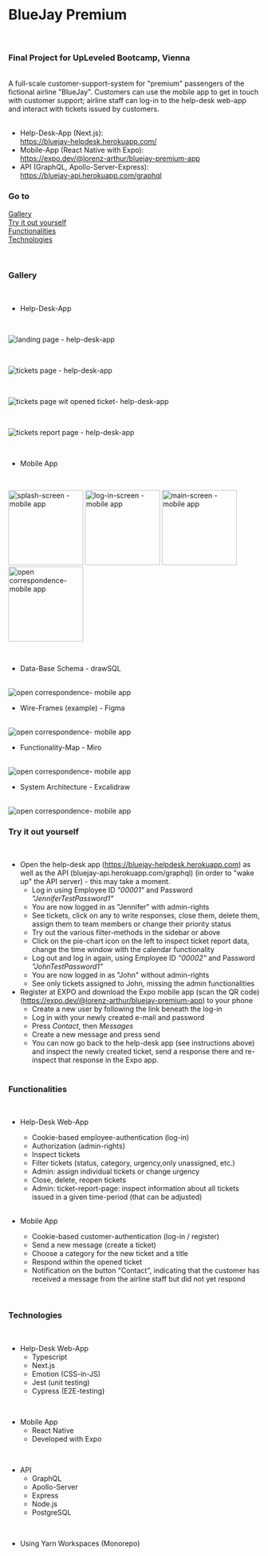 # BlueJay Premium

</br>

### Final Project for UpLeveled Bootcamp, Vienna

<br/>
A full-scale customer-support-system for "premium" passengers of the fictional airline "BlueJay". Customers can use the mobile app to get in touch with customer support; airline staff can log-in to the help-desk web-app and interact with tickets issued by customers.

</br>
</br>

- Help-Desk-App (Next.js):  
  https://bluejay-helpdesk.herokuapp.com/
- Mobile-App (React Native with Expo):  
  https://expo.dev/@lorenz-arthur/bluejay-premium-app
- API (GraphQL, Apollo-Server-Express):  
  https://bluejay-api.herokuapp.com/graphql

### Go to

[Gallery](#gallery)
<br/>
[Try it out yourself](#try-it-out-yourself)
<br/>
[Functionalities](#functionalities)
<br/>
[Technologies](#technologies)

<br />

### Gallery

<br />

- Help-Desk-App

<br/>

![landing page - help-desk-app](screenshots/screenshot_1.png)

<br />

![tickets page - help-desk-app](screenshots/screenshot_2.png)

<br />

![tickets page wit opened ticket- help-desk-app](screenshots/screenshot_3.png)

<br />

![tickets report page - help-desk-app](screenshots/screenshot_4.png)

<br />

- Mobile App

<br />

<p float="left">

<img src="screenshots/mobile_1.jpg" alt="splash-screen - mobile app" width="150"/>
<img src="screenshots/mobile_2.jpg" alt="log-in-screen - mobile app" width="150"/>
<img src="screenshots/mobile_3.jpg" alt="main-screen - mobile app" width="150"/>
<img src="screenshots/mobile_4.jpg" alt="open correspondence- mobile app" width="150"/>

</p>

<br />

- Data-Base Schema - drawSQL

<br />

<img src="screenshots/drawsql_1.png" alt="open correspondence- mobile app"/>

<br />

- Wire-Frames (example) - Figma

<br />

<img src="screenshots/figma_1.png" alt="open correspondence- mobile app" />

<br />

- Functionality-Map - Miro

<br />

<img src="screenshots/miro_1.png" alt="open correspondence- mobile app" />

<br />

- System Architecture - Excalidraw

<br />

<img src="screenshots/excalidraw_1.png" alt="open correspondence- mobile app" />

<br />

### Try it out yourself

<br/>

- Open the help-desk app (https://bluejay-helpdesk.herokuapp.com) as well as the API (bluejay-api.herokuapp.com/graphql) (in order to "wake up" the API server) - this may take a moment.
  - Log in using Employee ID _"00001"_ and Password _"JenniferTestPassword1"_
  - You are now logged in as "Jennifer" with admin-rights
  - See tickets, click on any to write responses, close them, delete them, assign them to team members or change their priority status
  - Try out the various filter-methods in the sidebar or above
  - Click on the pie-chart icon on the left to inspect ticket report data, change the time window with the calendar functionality
  - Log out and log in again, using Employee ID _"00002"_ and Password _"JohnTestPassword1"_
  - You are now logged in as "John" without admin-rights
  - See only tickets assigned to John, missing the admin functionalities
- Register at EXPO and download the Expo mobile app (scan the QR code) (https://expo.dev/@lorenz-arthur/bluejay-premium-app) to your phone
  - Create a new user by following the link beneath the log-in
  - Log in with your newly created e-mail and password
  - Press _Contact_, then _Messages_
  - Create a new message and press send
  - You can now go back to the help-desk app (see instructions above) and inspect the newly created ticket, send a response there and re-inspect that response in the Expo app.
    </br>
    </br>

### Functionalities

</br>

- Help-Desk Web-App

  - Cookie-based employee-authentication (log-in)
  - Authorization (admin-rights)
  - Inspect tickets
  - Filter tickets (status, category, urgency,only unassigned, etc.)
  - Admin: assign individual tickets or change urgency
  - Close, delete, reopen tickets
  - Admin: ticket-report-page: inspect information about all tickets issued in a given time-period (that can be adjusted)

  </br>

- Mobile App
  - Cookie-based customer-authentication (log-in / register)
  - Send a new message (create a ticket)
  - Choose a category for the new ticket and a title
  - Respond within the opened ticket
  - Notification on the button "Contact", indicating that the customer has received a message from the airline staff but did not yet respond

</br>

### Technologies

</br>

- Help-Desk Web-App
  - Typescript
  - Next.js
  - Emotion (CSS-in-JS)
  - Jest (unit testing)
  - Cypress (E2E-testing)

</br>

- Mobile App
  - React Native
  - Developed with Expo

</br>

- API
  - GraphQL
  - Apollo-Server
  - Express
  - Node.js
  - PostgreSQL

</br>

- Using Yarn Workspaces (Monorepo)
